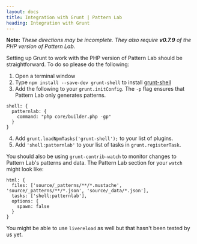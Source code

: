 ```yaml
---
layout: docs
title: Integration with Grunt | Pattern Lab
heading: Integration with Grunt
---
```


**Note:** _These directions may be incomplete. They also require **v0.7.9** of the PHP version of Pattern Lab._


Setting up Grunt to work with the PHP version of Pattern Lab should be straightforward. To do so please do the following:

1. Open a terminal window
2. Type `npm install --save-dev grunt-shell` to install [grunt-shell](https://github.com/sindresorhus/grunt-shell)
3. Add the following to your `grunt.initConfig`. The `-p` flag ensures that Pattern Lab only generates patterns.

```
shell: {
  patternlab: {
    command: "php core/builder.php -gp"
  }
}
```

4. Add `grunt.loadNpmTasks('grunt-shell');` to your list of plugins.
5. Add `'shell:patternlab'` to your list of tasks in `grunt.registerTask`.

You should also be using `grunt-contrib-watch` to monitor changes to Pattern Lab's patterns and data. The Pattern Lab section for your `watch` might look like:

```
html: {
  files: ['source/_patterns/**/*.mustache', 'source/_patterns/**/*.json', 'source/_data/*.json'],
  tasks: ['shell:patternlab'],
  options: {
    spawn: false
  }
}
```

You might be able to use `livereload` as well but that hasn't been tested by us yet.